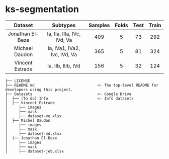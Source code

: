 # ks-segmentation


|      Dataset     |           Subtypes           | Samples | Folds | Test | Train |
|:----------------:|:----------------------------:|:-------:|:-----:|:----:|:-----:|
| Jonathan El-Beze |  Ia, IIa, IIIa, IVc, IVd, Va |   409   |   5   |  73  |  292  |
|  Michael Daudon  | Ia, IVa1, IVa2, Ivc, IVd, Va |   365   |   5   |  81  |  324  |
|  Vincent Estrade |      Ia, IIb, IIIb, IVd      |   156   |   5   |  32  |  124  |



```nohighlight
├── LICENSE
├── README.md                            <- The top-level README for developers using this project.
├── Datasets                             <- Google Drive
│  ├── [To do] Info                      <- Info datasets
│  ├── Vincent Estrade
│     ├── images
│     ├── mask
│     ├── dataset-ve.xlsx
│  ├── Michel Daudon
│     ├── images
│     ├── mask
│     ├── dataset-md.xlsx
│  ├── Jonathan El-Beze
│     ├── images
│     ├── mask
│     ├── dataset-jeb.xlsx
```
